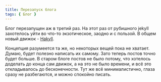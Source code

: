 ```yaml
---
title: Перезапуск блога
tags: { Блог }
---
```

Блог перезапущен аж в третий раз. На этот раз от рубишного jekyll захотелось уйти во что-то экзотическое, заодно и с пользой. В общем новый движок - [Hakyll](https://jaspervdj.be/hakyll/).

Концепция разумеется та же, но некоторых вещей пока не хватает. Думаю, будет полезно написать их самому. Зато теперь постов точно будет больше. В старом блоге постов не было потому, что хотелось доделать до конца сам движок, а на это не было времени, и всё это откладывалось до бесконечности. Тут же всё минималистично, глаза сразу не разбегаются, и можно спокойно писать.
